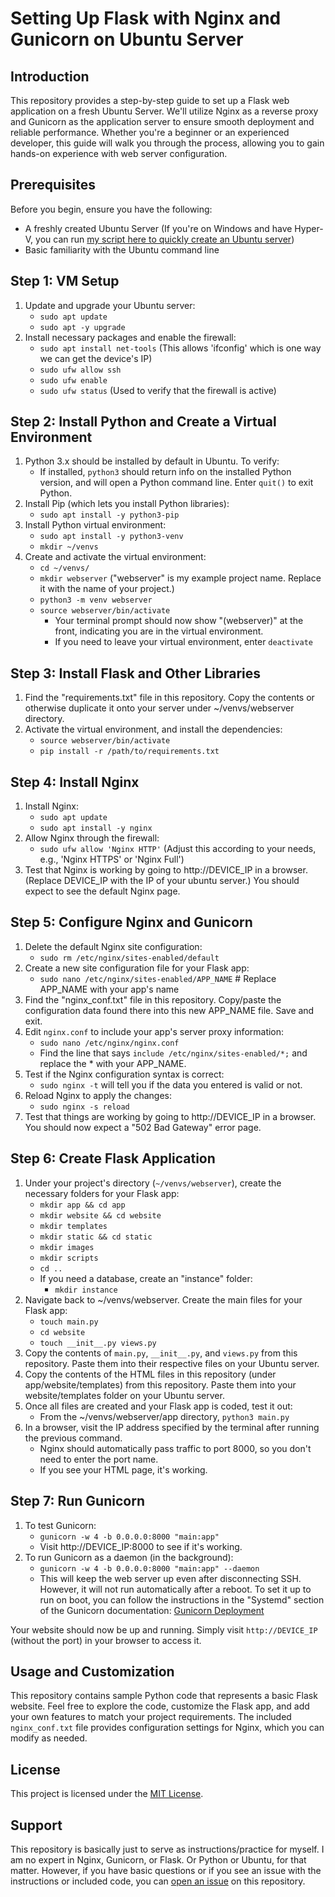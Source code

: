 # Setting Up Flask with Nginx and Gunicorn on Ubuntu Server

## Introduction
This repository provides a step-by-step guide to set up a Flask web application on a fresh Ubuntu Server. We'll utilize Nginx as a reverse proxy and Gunicorn as the application server to ensure smooth deployment and reliable performance. Whether you're a beginner or an experienced developer, this guide will walk you through the process, allowing you to gain hands-on experience with web server configuration.

## Prerequisites
Before you begin, ensure you have the following:
- A freshly created Ubuntu Server (If you're on Windows and have Hyper-V, you can run [my script here to quickly create an Ubuntu server](https://github.com/gtrspctr/Powershell_CreateUbuntuServer_Hyper-V))
- Basic familiarity with the Ubuntu command line

## Step 1: VM Setup
1. Update and upgrade your Ubuntu server:
   - ```sudo apt update```
   - ```sudo apt -y upgrade```
2. Install necessary packages and enable the firewall:
   - ```sudo apt install net-tools``` (This allows 'ifconfig' which is one way we can get the device's IP)
   - ```sudo ufw allow ssh```
   - ```sudo ufw enable```
   - ```sudo ufw status``` (Used to verify that the firewall is active)

## Step 2: Install Python and Create a Virtual Environment
1. Python 3.x should be installed by default in Ubuntu. To verify:
   - If installed, ```python3``` should return info on the installed Python version, and will open a Python command line. Enter ```quit()``` to exit Python.
2. Install Pip (which lets you install Python libraries):
   - ```sudo apt install -y python3-pip```
3. Install Python virtual environment:
   - ```sudo apt install -y python3-venv```
   - ```mkdir ~/venvs```
4. Create and activate the virtual environment:
   - ```cd ~/venvs/```
   - ```mkdir webserver``` ("webserver" is my example project name. Replace it with the name of your project.)
   - ```python3 -m venv webserver```
   - ```source webserver/bin/activate```
     - Your terminal prompt should now show "(webserver)" at the front, indicating you are in the virtual environment.
     - If you need to leave your virtual environment, enter ```deactivate```

## Step 3: Install Flask and Other Libraries
1. Find the "requirements.txt" file in this repository. Copy the contents or otherwise duplicate it onto your server under ~/venvs/webserver directory.
2. Activate the virtual environment, and install the dependencies:
   - ```source webserver/bin/activate```
   - ```pip install -r /path/to/requirements.txt```

## Step 4: Install Nginx
1. Install Nginx:
   - ```sudo apt update```
   - ```sudo apt install -y nginx```
2. Allow Nginx through the firewall:
   - ```sudo ufw allow 'Nginx HTTP'``` (Adjust this according to your needs, e.g., 'Nginx HTTPS' or 'Nginx Full')
3. Test that Nginx is working by going to http://DEVICE_IP in a browser. (Replace DEVICE_IP with the IP of your ubuntu server.) You should expect to see the default Nginx page.
   
## Step 5: Configure Nginx and Gunicorn
1. Delete the default Nginx site configuration:
   - ```sudo rm /etc/nginx/sites-enabled/default```
2. Create a new site configuration file for your Flask app:
   - ```sudo nano /etc/nginx/sites-enabled/APP_NAME``` # Replace APP_NAME with your app's name
3. Find the "nginx_conf.txt" file in this repository. Copy/paste the configuration data found there into this new APP_NAME file. Save and exit.
4. Edit `nginx.conf` to include your app's server proxy information:
   - ```sudo nano /etc/nginx/nginx.conf```
   - Find the line that says ```include /etc/nginx/sites-enabled/*;``` and replace the * with your APP_NAME.
5. Test if the Nginx configuration syntax is correct:
   - ```sudo nginx -t``` will tell you if the data you entered is valid or not.
6. Reload Nginx to apply the changes:
   - ```sudo nginx -s reload```
7. Test that things are working by going to http://DEVICE_IP in a browser. You should now expect a "502 Bad Gateway" error page.

## Step 6: Create Flask Application
1. Under your project's directory (`~/venvs/webserver`), create the necessary folders for your Flask app:
   - ```mkdir app && cd app```
   - ```mkdir website && cd website```
   - ```mkdir templates```
   - ```mkdir static && cd static```
   - ```mkdir images```
   - ```mkdir scripts```
   - ```cd ..```
   - If you need a database, create an "instance" folder:
     - ```mkdir instance```
2. Navigate back to ~/venvs/webserver. Create the main files for your Flask app:
   - ```touch main.py```
   - ```cd website```
   - ```touch __init__.py views.py```
3. Copy the contents of `main.py`, `__init__.py`, and `views.py` from this repository. Paste them into their respective files on your Ubuntu server.
4. Copy the contents of the HTML files in this repository (under app/website/templates) from this repository. Paste them into your website/templates folder on your Ubuntu server.
5. Once all files are created and your Flask app is coded, test it out:
   - From the ~/venvs/webserver/app directory, ```python3 main.py```
6. In a browser, visit the IP address specified by the terminal after running the previous command.
   - Nginx should automatically pass traffic to port 8000, so you don't need to enter the port name.
   - If you see your HTML page, it's working.

## Step 7: Run Gunicorn
1. To test Gunicorn:
   - ```gunicorn -w 4 -b 0.0.0.0:8000 "main:app"```
   - Visit http://DEVICE_IP:8000 to see if it's working.
2. To run Gunicorn as a daemon (in the background):
   - ```gunicorn -w 4 -b 0.0.0.0:8000 "main:app" --daemon```
   - This will keep the web server up even after disconnecting SSH. However, it will not run automatically after a reboot. To set it up to run on boot, you can follow the instructions in the "Systemd" section of the Gunicorn documentation: [Gunicorn Deployment](https://docs.gunicorn.org/en/latest/deploy.html)

Your website should now be up and running. Simply visit `http://DEVICE_IP` (without the port) in your browser to access it.

## Usage and Customization
This repository contains sample Python code that represents a basic Flask website. Feel free to explore the code, customize the Flask app, and add your own features to match your project requirements. The included `nginx_conf.txt` file provides configuration settings for Nginx, which you can modify as needed.

## License
This project is licensed under the [MIT License](LICENSE).

## Support
This repository is basically just to serve as instructions/practice for myself. I am no expert in Nginx, Gunicorn, or Flask. Or Python or Ubuntu, for that matter. However, if you have basic questions or if you see an issue with the instructions or included code, you can [open an issue](../../issues) on this repository.
